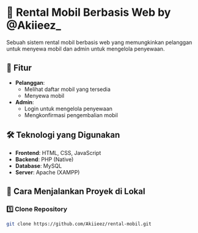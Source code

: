 # 🚗 Rental Mobil Berbasis Web by @Akiieez_

Sebuah sistem rental mobil berbasis web yang memungkinkan pelanggan untuk menyewa mobil dan admin untuk mengelola penyewaan.

## 📌 Fitur
- **Pelanggan**:
  - Melihat daftar mobil yang tersedia
  - Menyewa mobil
- **Admin**:
  - Login untuk mengelola penyewaan
  - Mengkonfirmasi pengembalian mobil

## 🛠️ Teknologi yang Digunakan
- **Frontend**: HTML, CSS, JavaScript
- **Backend**: PHP (Native)
- **Database**: MySQL
- **Server**: Apache (XAMPP)

## 🚀 Cara Menjalankan Proyek di Lokal
### 1️⃣ Clone Repository  
```bash
git clone https://github.com/Akiieez/rental-mobil.git
